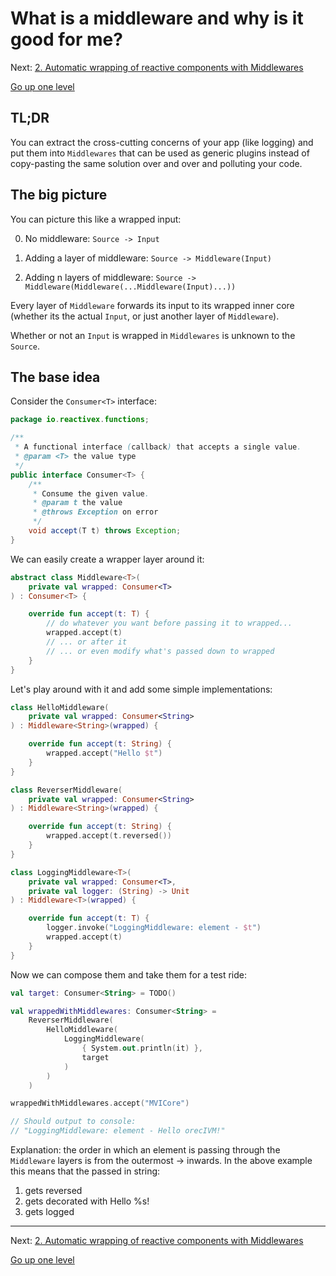 # What is a middleware and why is it good for me?

Next: [2. Automatic wrapping of reactive components with Middlewares](wrapping.md)

[Go up one level](README.md)


## TL;DR

You can extract the cross-cutting concerns of your app (like logging) and put them into `Middlewares` that can be used as generic plugins instead of copy-pasting the same solution over and over and polluting your code.

## The big picture

You can picture this like a wrapped input:

0. No middleware: `Source -> Input`

1. Adding a layer of middleware: `Source -> Middleware(Input)`

2. Adding n layers of middleware: `Source -> Middleware(Middleware(...Middleware(Input)...))`

Every layer of `Middleware` forwards its input to its wrapped inner core (whether its the actual `Input`, or just another layer of `Middleware`).

Whether or not an `Input` is wrapped in `Middlewares` is unknown to the `Source`.

## The base idea

Consider the `Consumer<T>` interface:

```java
package io.reactivex.functions;

/**
 * A functional interface (callback) that accepts a single value.
 * @param <T> the value type
 */
public interface Consumer<T> {
    /**
     * Consume the given value.
     * @param t the value
     * @throws Exception on error
     */
    void accept(T t) throws Exception;
}

```

We can easily create a wrapper layer around it:

```kotlin
abstract class Middleware<T>(
    private val wrapped: Consumer<T>
) : Consumer<T> {

    override fun accept(t: T) {
        // do whatever you want before passing it to wrapped...
        wrapped.accept(t)
        // ... or after it
        // ... or even modify what's passed down to wrapped
    }
}
```

Let's play around with it and add some simple implementations:

```kotlin
class HelloMiddleware(
    private val wrapped: Consumer<String>
) : Middleware<String>(wrapped) {

    override fun accept(t: String) {
        wrapped.accept("Hello $t")
    }
}

class ReverserMiddleware(
    private val wrapped: Consumer<String>
) : Middleware<String>(wrapped) {

    override fun accept(t: String) {
        wrapped.accept(t.reversed())
    }
}

class LoggingMiddleware<T>(
    private val wrapped: Consumer<T>,
    private val logger: (String) -> Unit
) : Middleware<T>(wrapped) {

    override fun accept(t: T) {
        logger.invoke("LoggingMiddleware: element - $t")
        wrapped.accept(t)
    }
}
```

Now we can compose them and take them for a test ride:

```kotlin
val target: Consumer<String> = TODO()

val wrappedWithMiddlewares: Consumer<String> =
    ReverserMiddleware(
        HelloMiddleware(
            LoggingMiddleware(
                { System.out.println(it) },
                target
            )
        )
    )

wrappedWithMiddlewares.accept("MVICore")

// Should output to console:
// "LoggingMiddleware: element - Hello orecIVM!"
```

Explanation: the order in which an element is passing through the `Middleware` layers is from the outermost -> inwards. In the above example this means that the passed in string:
1. gets reversed
2. gets decorated with Hello %s!
3. gets logged

---

Next: [2. Automatic wrapping of reactive components with Middlewares](wrapping.md)

[Go up one level](README.md)

